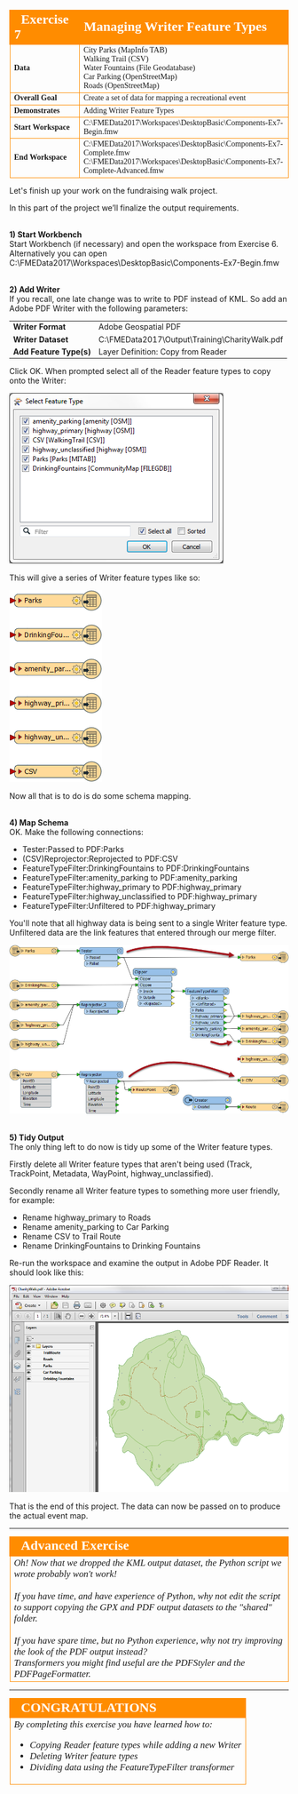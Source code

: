 <!--Exercise Section-->


<table style="border-spacing: 0px;border-collapse: collapse;font-family:serif">
<tr>
<td width=25% style="vertical-align:middle;background-color:darkorange;border: 2px solid darkorange">
<i class="fa fa-cogs fa-lg fa-pull-left fa-fw" style="color:white;padding-right: 12px;vertical-align:text-top"></i>
<span style="color:white;font-size:x-large;font-weight: bold">Exercise 7</span>
</td>
<td style="border: 2px solid darkorange;background-color:darkorange;color:white">
<span style="color:white;font-size:x-large;font-weight: bold">Managing Writer Feature Types</span>
</td>
</tr>

<tr>
<td style="border: 1px solid darkorange; font-weight: bold">Data</td>
<td style="border: 1px solid darkorange">City Parks (MapInfo TAB)<br>Walking Trail (CSV)<br>Water Fountains (File Geodatabase)<br>Car Parking (OpenStreetMap)<br>Roads (OpenStreetMap)</td>
</tr>

<tr>
<td style="border: 1px solid darkorange; font-weight: bold">Overall Goal</td>
<td style="border: 1px solid darkorange">Create a set of data for mapping a recreational event</td>
</tr>

<tr>
<td style="border: 1px solid darkorange; font-weight: bold">Demonstrates</td>
<td style="border: 1px solid darkorange">Adding Writer Feature Types</td>
</tr>

<tr>
<td style="border: 1px solid darkorange; font-weight: bold">Start Workspace</td>
<td style="border: 1px solid darkorange">C:\FMEData2017\Workspaces\DesktopBasic\Components-Ex7-Begin.fmw</td>
</tr>

<tr>
<td style="border: 1px solid darkorange; font-weight: bold">End Workspace</td>
<td style="border: 1px solid darkorange">C:\FMEData2017\Workspaces\DesktopBasic\Components-Ex7-Complete.fmw<br>C:\FMEData2017\Workspaces\DesktopBasic\Components-Ex7-Complete-Advanced.fmw</td>
</tr>

</table>


Let's finish up your work on the fundraising walk project.

In this part of the project we’ll finalize the output requirements.


<br>**1) Start Workbench**
<br>Start Workbench (if necessary) and open the workspace from Exercise 6. Alternatively you can open C:\FMEData2017\Workspaces\DesktopBasic\Components-Ex7-Begin.fmw


<br>**2) Add Writer**
<br>If you recall, one late change was to write to PDF instead of KML. So add an Adobe PDF Writer with the following parameters:

<table style="border: 0px">

<tr>
<td style="font-weight: bold">Writer Format</td>
<td style="">Adobe Geospatial PDF</td>
</tr>

<tr>
<td style="font-weight: bold">Writer Dataset</td>
<td style="">C:\FMEData2017\Output\Training\CharityWalk.pdf</td>
</tr>

<tr>
<td style="font-weight: bold">Add Feature Type(s)</td>
<td style="">Layer Definition: Copy from Reader</td>
</tr>

</table>

Click OK. When prompted select all of the Reader feature types to copy onto the Writer:

![](./Images/Img4.107.Ex7.SelectAllFTsToCopy.png)

This will give a series of Writer feature types like so:

![](./Images/Img4.108.Ex7.NewPDFFTs.png)

Now all that is to do is do some schema mapping.





<br>**4) Map Schema**
<br>OK. Make the following connections:


- Tester:Passed to PDF:Parks
- (CSV)Reprojector:Reprojected to PDF:CSV
- FeatureTypeFilter:DrinkingFountains to PDF:DrinkingFountains
- FeatureTypeFilter:amenity\_parking to PDF:amenity\_parking
- FeatureTypeFilter:highway\_primary to PDF:highway\_primary
- FeatureTypeFilter:highway\_unclassified to PDF:highway\_primary
- FeatureTypeFilter:Unfiltered to PDF:highway\_primary

You'll note that all highway data is being sent to a single Writer feature type. Unfiltered data are the link features that entered through our merge filter.

![](./Images/Img4.111.Ex7.SchemaMapping.png)


<br>**5) Tidy Output**
<br>The only thing left to do now is tidy up some of the Writer feature types.

Firstly delete all Writer feature types that aren't being used (Track, TrackPoint, Metadata, WayPoint, highway_unclassified).

Secondly rename all Writer feature types to something more user friendly, for example:

- Rename highway_primary to Roads
- Rename amenity_parking to Car Parking
- Rename CSV to Trail Route
- Rename DrinkingFountains to Drinking Fountains

Re-run the workspace and examine the output in Adobe PDF Reader. It should look like this:

![](./Images/Img4.112.Ex7.AdobePDFOutput.png)

That is the end of this project. The data can now be passed on to produce the actual event map.

---

<!--Advanced Exercise Section-->

<table style="border-spacing: 0px">
<tr>
<td style="vertical-align:middle;background-color:darkorange;border: 2px solid darkorange">
<i class="fa fa-cogs fa-lg fa-pull-left fa-fw" style="color:white;padding-right: 12px;vertical-align:text-top"></i>
<span style="color:white;font-size:x-large;font-weight: bold;font-family:serif">Advanced Exercise</span>
</td>
</tr>

<tr>
<td style="border: 1px solid darkorange">
<span style="font-family:serif; font-style:italic; font-size:larger">
Oh! Now that we dropped the KML output dataset, the Python script we wrote probably won't work! 
<br><br>If you have time, and have experience of Python, why not edit the script to support copying the GPX and PDF output datasets to the "shared" folder.
<br><br>If you have spare time, but no Python experience, why not try improving the look of the PDF output instead?
<br>Transformers you might find useful are the PDFStyler and the PDFPageFormatter.
</span>
</td>
</tr>
</table>

---

<!--Exercise Congratulations Section--> 

<table style="border-spacing: 0px">
<tr>
<td style="vertical-align:middle;background-color:darkorange;border: 2px solid darkorange">
<i class="fa fa-thumbs-o-up fa-lg fa-pull-left fa-fw" style="color:white;padding-right: 12px;vertical-align:text-top"></i>
<span style="color:white;font-size:x-large;font-weight: bold;font-family:serif">CONGRATULATIONS</span>
</td>
</tr>

<tr>
<td style="border: 1px solid darkorange">
<span style="font-family:serif; font-style:italic; font-size:larger">
By completing this exercise you have learned how to:
<br>
<ul><li>Copying Reader feature types while adding a new Writer</li>
<li>Deleting Writer feature types</li>
<li>Dividing data using the FeatureTypeFilter transformer</li></ul>
</span>
</td>
</tr>
</table>